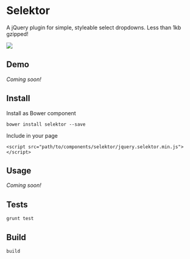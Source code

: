 # Selektor

A jQuery plugin for simple, styleable select dropdowns. Less than 1kb gzipped!

![](https://raw.github.com/chrisbarrett/skeletor/master/skeletor.jpg)

## Demo

*Coming soon!*

## Install

Install as Bower component

```javascrxipt
bower install selektor --save
```

Include in your page

```
<script src="path/to/components/selektor/jquery.selektor.min.js"></script>
```

## Usage

*Coming soon!*

## Tests

```
grunt test
```

## Build

```
build
```
